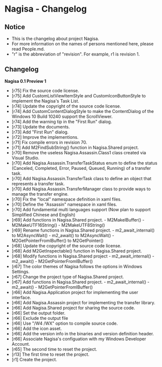 ﻿# Nagisa - Changelog

## Notice
- This is the changelog about project Nagisa.
- For more information on the names of persons mentioned here, please read 
  People.md.
- "r" is the abbreviation of "revision". For example, r1 is revision 1.

## Changelog

**Nagisa 0.1 Preview 1**
- [r75] Fix the source code license.
- [r75] Add CustomListViewItemStyle and CustomIconButtonStyle to implement the 
        Nagisa's Task List.
- [r74] Update the copyright of the source code license.
- [r74] Add CustomContentDialogStyle to make the ContentDialog of the Windows 
        10 Build 10240 support the ScrollViewer.
- [r74] Add the warning tip in the "First Run" dialog.
- [r73] Update the documents.
- [r73] Add "First Run" dialog.
- [r72] Improve the implementions. 
- [r71] Fix compile errors in revision 70.
- [r71] Add M2FindSubString() function in Nagisa.Shared project.
- [r70] Remove the useless Nagisa.Assassin.Class1 class created via Visual 
        Studio.
- [r70] Add Nagisa.Assassin.TransferTaskStatus enum to define the status 
        (Canceled, Completed, Error, Paused, Queued, Running) of a transfer 
		task.
- [r70] Add Nagisa.Assassin.TransferTask class to define an object that 
        represents a transfer task.
- [r70] Add Nagisa.Assassin.TransferManager class to provide ways to manage the
        transfer engine.
- [r70] Fix the "local" namespace definition in xaml files.
- [r70] Define the "Assassin" namespace in xaml files.
- [r70] Add fundamental multi languages support (Now plan to support Simplified
        Chinese and English)
- [r69] Add functions in Nagisa.Shared project.
        - M2MakeIBuffer()
        - M2MakeUTF16String()
        - M2MakeUTF8String()
- [r69] Rename functions in Nagisa.Shared project.
        - m2_await_internal() to M2AsyncWait()
        - m2_await() to M2AsyncWait()
        - M2GetPointerFromIBuffer() to M2GetPointer()
- [r68] Update the copyright of the source code license.
- [r68] Add M2GetInspectable() function in Nagisa.Shared project.
- [r68] Modify functions in Nagisa.Shared project
        - m2_await_internal()
        - m2_await()
        - M2GetPointerFromIBuffer()
- [r67] The color themes of Nagisa follows the options in Windows Settings.
- [r67] Change the project type of Nagisa.Shared project.
- [r67] Add functions in Nagisa.Shared project.
        - m2_await_internal()
        - m2_await()
        - M2GetPointerFromIBuffer()
- [r66] Add Nagisa.Application project for implementing the user interface.
- [r66] Add Nagisa.Assassin project for implementing the transfer library.
- [r66] Add Nagisa.Shared project for sharing the source code.
- [r66] Set the output folder.
- [r66] Exclude the output file
- [r66] Use "/W4 /WX" option to compile source code.
- [r66] Add the icon asset.
- [r66] Add the version info in the binaries and version definition header.
- [r66] Associate Nagisa's configuation with my Windows Developer Account.
- [r65] The second time to reset the project.
- [r13] The first time to reset the project.
- [r1] Create the project.
